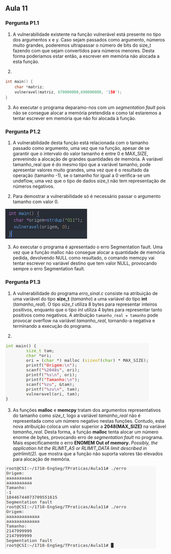 ## Aula 11

### Pergunta P1.1

1. A vulnerabilidade existente na função vulnerável está presente no tipo dos argumentos x e y. Caso sejam passados como argumento, números muito grandes, poderemos ultrapassar o número de bits do size_t fazendo com que sejam convertidos para números menores. Desta forma poderíamos estar então, a escrever em memória não alocada a esta função.

2.
```C
int main() {
	char *matriz;
	vulneravel(matriz, 670000000,690000000, '150');
} 
```

3. Ao executar o programa deparamo-nos com um _segmentation fault_ pois não se consegue alocar a memória pretendida e como tal estaremos a tentar escrever em memória que não foi alocada à função.

### Pergunta P1.2


1. A vulnerabilidade desta função está relacionada com o tamanho passado como argumento, uma vez que na função, apesar de se garantir que o intervalo do valor tamanho é entre 0 e MAX_SIZE, prevenindo a alocação de grandes quantidades de memória. A variável tamanho_real que é do mesmo tipo que a variável tamanho, pode apresentar valores muito grandes, uma vez que é o resultado da operação (tamanho -1), se o tamanho for igual a 0 verifica-se um undeflow, uma vez que o tipo de dados size_t não tem representação de números negativos.
 
2. Para demostrar a vulnerabilidade só é necessário passar o argumento tamanho com valor 0.

![Figura 1](https://github.com/uminho-miei-engseg/1718-G6/blob/master/aula11/imagens/1-2.PNG "Figura 1")

3. Ao executar o programa é apresentado o erro Segmentation fault. Uma vez que a função malloc não consegue alocar a quantidade de memória pedida, devolvendo NULL como resultado, o comando memcpy vai tentar escrever no variável destino que tem valor NULL, provocando sempre o erro Segmentation fault.


### Pergunta P1.3

1. A vulnerabilidade do programa *erro_sinal.c* consiste na atribuição de uma variável do tipo **size_t** (*tamanho*) a uma variável do tipo **int** (*tamanho_real*). O tipo *size_t* utiliza 8 bytes para representar inteiros positivos, enquanto que o tipo *int* utiliza 4 bytes para representar tanto positivos como negativos. A atribuição ``` tamanho_real = tamanho ``` pode provocar overflow na variável *tamanho_real*, tornando-a negativa e terminando a execução do programa.

2. 

![Figura 2](https://github.com/uminho-miei-engseg/1718-G6/blob/master/aula11/imagens/1-3-2.PNG "Figura 2")

3. As funções **malloc** e **memcpy** tratam dos argumentos representativos do tamanho como *size_t*, logo a variável *tamanho_real* não é representada como um número negativo nestas funções. Contudo, esta nova atribuição coloca um valor superior a **2048(MAX_SIZE)** na variável *tamanho_real*. Desta forma, a função **malloc** tenta alocar um número enorme de bytes, provocando erro de *segmentation fault* no programa. Mais especificamente o erro **ENOMEM Out of memory.** *Possibly, the application hit the  RLIMIT_AS  or  RLIMIT_DATA  limit described in getrlimit(2).* que mostra que a função não suporta valores tão elevados para alocação de memória.

![Figura 2](https://github.com/uminho-miei-engseg/1718-G6/blob/master/aula11/imagens/1-3-1.PNG "Figura 3")
